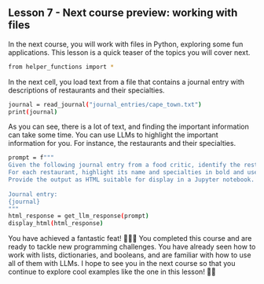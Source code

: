 ## Lesson 7 - Next course preview: working with files
In the next course, you will work with files in Python, exploring some fun applications. This lesson is a quick teaser of the topics you will cover next.
```bash
from helper_functions import *
```
In the next cell, you load text from a file that contains a journal entry with descriptions of restaurants and their specialties.
```bash
journal = read_journal("journal_entries/cape_town.txt") 
print(journal)
```
As you can see, there is a lot of text, and finding the important information can take some time. You can use LLMs to highlight the important information for you. For instance, the restaurants and their specialties.
```bash
prompt = f"""
Given the following journal entry from a food critic, identify the restaurants and their specialties.
For each restaurant, highlight its name and specialties in bold and use different colors for each.
Provide the output as HTML suitable for display in a Jupyter notebook.
​
Journal entry:
{journal}
"""
html_response = get_llm_response(prompt)
display_html(html_response)
```
You have achieved a fantastic feat! 🎉🎉🎉 You completed this course and are ready to tackle new programming challenges. You have already seen how to work with lists, dictionaries, and booleans, and are familiar with how to use all of them with LLMs. I hope to see you in the next course so that you continue to explore cool examples like the one in this lesson! 🚀👏
